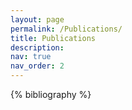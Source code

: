 ```yaml
---
layout: page
permalink: /Publications/
title: Publications
description: 
nav: true
nav_order: 2
---
```


<!-- _pages/publications.md -->

<!-- Bibsearch Feature -->

<!-- {% include bib_search.liquid %} --> 

<div class="Publications">

{% bibliography %}

</div>

